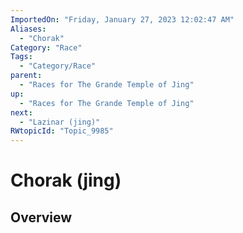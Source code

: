 ```yaml
---
ImportedOn: "Friday, January 27, 2023 12:02:47 AM"
Aliases:
  - "Chorak"
Category: "Race"
Tags:
  - "Category/Race"
parent:
  - "Races for The Grande Temple of Jing"
up:
  - "Races for The Grande Temple of Jing"
next:
  - "Lazinar (jing)"
RWtopicId: "Topic_9985"
---
```

# Chorak (jing)
## Overview
